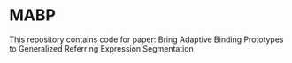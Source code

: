 # MABP
This repository contains code for paper: Bring Adaptive Binding Prototypes to Generalized Referring Expression Segmentation
